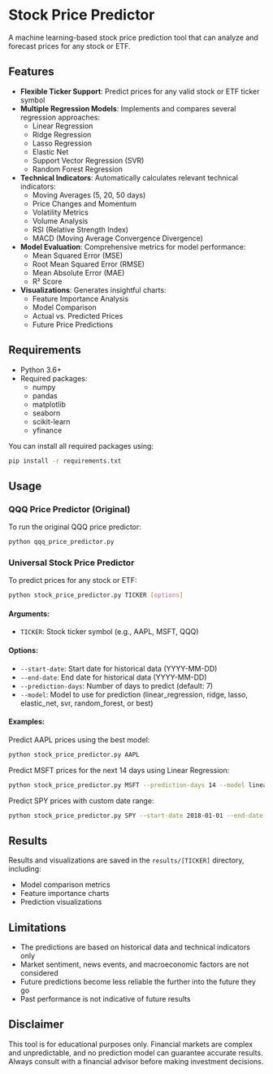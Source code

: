 # Stock Price Predictor

A machine learning-based stock price prediction tool that can analyze and forecast prices for any stock or ETF.

## Features

- **Flexible Ticker Support**: Predict prices for any valid stock or ETF ticker symbol
- **Multiple Regression Models**: Implements and compares several regression approaches:
  - Linear Regression
  - Ridge Regression
  - Lasso Regression
  - Elastic Net
  - Support Vector Regression (SVR)
  - Random Forest Regression
- **Technical Indicators**: Automatically calculates relevant technical indicators:
  - Moving Averages (5, 20, 50 days)
  - Price Changes and Momentum
  - Volatility Metrics
  - Volume Analysis
  - RSI (Relative Strength Index)
  - MACD (Moving Average Convergence Divergence)
- **Model Evaluation**: Comprehensive metrics for model performance:
  - Mean Squared Error (MSE)
  - Root Mean Squared Error (RMSE)
  - Mean Absolute Error (MAE)
  - R² Score
- **Visualizations**: Generates insightful charts:
  - Feature Importance Analysis
  - Model Comparison
  - Actual vs. Predicted Prices
  - Future Price Predictions

## Requirements

- Python 3.6+
- Required packages:
  - numpy
  - pandas
  - matplotlib
  - seaborn
  - scikit-learn
  - yfinance

You can install all required packages using:

```bash
pip install -r requirements.txt
```

## Usage

### QQQ Price Predictor (Original)

To run the original QQQ price predictor:

```bash
python qqq_price_predictor.py
```

### Universal Stock Price Predictor

To predict prices for any stock or ETF:

```bash
python stock_price_predictor.py TICKER [options]
```

#### Arguments:

- `TICKER`: Stock ticker symbol (e.g., AAPL, MSFT, QQQ)

#### Options:

- `--start-date`: Start date for historical data (YYYY-MM-DD)
- `--end-date`: End date for historical data (YYYY-MM-DD)
- `--prediction-days`: Number of days to predict (default: 7)
- `--model`: Model to use for prediction (linear_regression, ridge, lasso, elastic_net, svr, random_forest, or best)

#### Examples:

Predict AAPL prices using the best model:
```bash
python stock_price_predictor.py AAPL
```

Predict MSFT prices for the next 14 days using Linear Regression:
```bash
python stock_price_predictor.py MSFT --prediction-days 14 --model linear_regression
```

Predict SPY prices with custom date range:
```bash
python stock_price_predictor.py SPY --start-date 2018-01-01 --end-date 2023-01-01
```

## Results

Results and visualizations are saved in the `results/[TICKER]` directory, including:
- Model comparison metrics
- Feature importance charts
- Prediction visualizations

## Limitations

- The predictions are based on historical data and technical indicators only
- Market sentiment, news events, and macroeconomic factors are not considered
- Future predictions become less reliable the further into the future they go
- Past performance is not indicative of future results

## Disclaimer

This tool is for educational purposes only. Financial markets are complex and unpredictable, and no prediction model can guarantee accurate results. Always consult with a financial advisor before making investment decisions.

